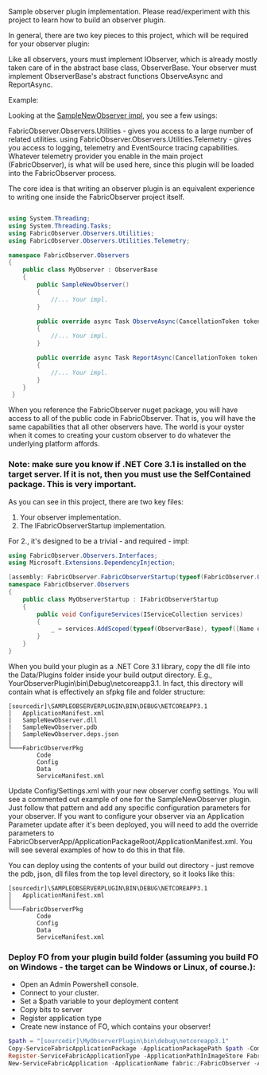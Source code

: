 ﻿Sample observer plugin implementation. Please read/experiment with this project to learn how to build an observer plugin.

In general, there are two key pieces to this project, which will be required for your observer plugin:

Like all observers, yours must implement IObserver, which is already mostly taken care of in the
abstract base class, ObserverBase. Your observer must implement ObserverBase's abstract functions ObserveAsync and ReportAsync.

Example:

Looking at the [SampleNewObserver impl](/SampleObserverPlugin/SampleNewObserver.cs), you see a few usings:

FabricObserver.Observers.Utilities - gives you access to a large number of related utilities.
using FabricObserver.Observers.Utilities.Telemetry - gives you access to logging, telemetry and EventSource tracing capabilities.
Whatever telemetry provider you enable in the main project (FabricObserver), is what will be used here, since this plugin will be loaded into 
the FabricObserver process. 

The core idea is that writing an observer plugin is an equivalent experience to writing one inside the FabricObserver project itself.

``` C#

using System.Threading;
using System.Threading.Tasks;
using FabricObserver.Observers.Utilities;
using FabricObserver.Observers.Utilities.Telemetry;

namespace FabricObserver.Observers
{
    public class MyObserver : ObserverBase
    {
        public SampleNewObserver()
        {
            //... Your impl.
        }

        public override async Task ObserveAsync(CancellationToken token)
        {
            //... Your impl.
        }

        public override async Task ReportAsync(CancellationToken token)
        {
            //... Your impl.
        }
    }
 }
```

When you reference the FabricObserver nuget package, you will have access to
all of the public code in FabricObserver. That is, you will have the same capabilities 
that all other observers have. The world is your oyster when it comes to creating your
custom observer to do whatever the underlying platform affords. 

### Note: make sure you know if .NET Core 3.1 is installed on the target server. If it is not, then you must use the SelfContained package. This is very important.

As you can see in this project, there are two key files:

1. Your observer implementation.
2. The IFabricObserverStartup implementation.

For 2., it's designed to be a trivial - and required - impl:

``` C#
using FabricObserver.Observers.Interfaces;
using Microsoft.Extensions.DependencyInjection;

[assembly: FabricObserver.FabricObserverStartup(typeof(FabricObserver.Observers.[Name of this class, e.g., MyObserverStartup]))]
namespace FabricObserver.Observers
{
    public class MyObserverStartup : IFabricObserverStartup
    {
        public void ConfigureServices(IServiceCollection services)
        {
            _ = services.AddScoped(typeof(ObserverBase), typeof([Name of the class that holds your observer impl. E.g., MyObserver]));
        }
    }
}
```

When you build your plugin as a .NET Core 3.1 library, copy the dll file into the Data/Plugins folder inside your build output directory. E.g., YourObserverPlugin\bin\Debug\netcoreapp3.1. In fact, this directory will contain what is effectively an sfpkg file and folder structure:  
```
[sourcedir]\SAMPLEOBSERVERPLUGIN\BIN\DEBUG\NETCOREAPP3.1  
│   ApplicationManifest.xml  
|   SampleNewObserver.dll  
|   SampleNewObserver.pdb  
|   SampleNewObserver.deps.json  
│  
└───FabricObserverPkg  
        Code  
        Config  
        Data  
        ServiceManifest.xml        
```
Update Config/Settings.xml with your new observer config settings. You will see a commented out example of one for the SampleNewObserver plugin. Just follow that pattern and add any specific configuration parameters for your observer. If you want to configure your observer via an Application Parameter update after it's been deployed, you will need to add the override parameters to FabricObserverApp/ApplicationPackageRoot/ApplicationManifest.xml. You will see several examples of how to do this in that
file. 

You can deploy using the contents of your build out directory - just remove the pdb, json, dll files from the top level directory, so it looks like this:
```
[sourcedir]\SAMPLEOBSERVERPLUGIN\BIN\DEBUG\NETCOREAPP3.1  
│   ApplicationManifest.xml  
│  
└───FabricObserverPkg  
        Code  
        Config  
        Data  
        ServiceManifest.xml        
```

### Deploy FO from your plugin build folder (assuming you build FO on Windows - the target can be Windows or Linux, of course.): 

* Open an Admin Powershell console.
* Connect to your cluster.
* Set a $path variable to your deployment content
* Copy bits to server
* Register application type
* Create new instance of FO, which contains your observer!
```Powershell
$path = "[sourcedir]\MyObserverPlugin\bin\debug\netcoreapp3.1"
Copy-ServiceFabricApplicationPackage -ApplicationPackagePath $path -CompressPackage -ApplicationPackagePathInImageStore FabricObserverV311 -TimeoutSec 1800
Register-ServiceFabricApplicationType -ApplicationPathInImageStore FabricObserverV311
New-ServiceFabricApplication -ApplicationName fabric:/FabricObserver -ApplicationTypeName FabricObserverType -ApplicationTypeVersion 3.0.11
```
